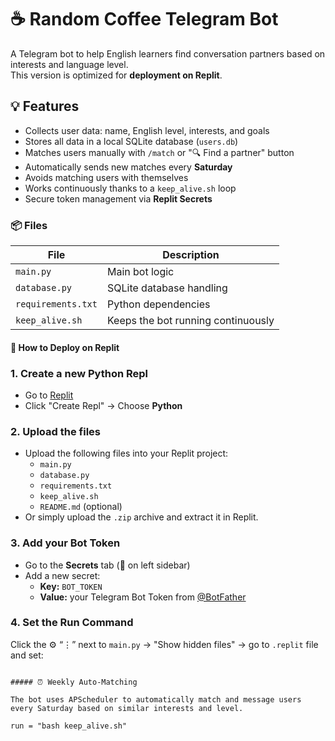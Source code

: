 # ☕ Random Coffee Telegram Bot

A Telegram bot to help English learners find conversation partners based on interests and language level.  
This version is optimized for **deployment on Replit**.

## 💡 Features

- Collects user data: name, English level, interests, and goals
- Stores all data in a local SQLite database (`users.db`)
- Matches users manually with `/match` or "🔍 Find a partner" button
- Automatically sends new matches every **Saturday**
- Avoids matching users with themselves
- Works continuously thanks to a `keep_alive.sh` loop
- Secure token management via **Replit Secrets**

### 📦 Files

| File            | Description                                  |
|-----------------|----------------------------------------------|
| `main.py`       | Main bot logic                               |
| `database.py`   | SQLite database handling                     |
| `requirements.txt` | Python dependencies                      |
| `keep_alive.sh` | Keeps the bot running continuously           |

#### 🚀 How to Deploy on Replit

### 1. **Create a new Python Repl**
- Go to [Replit](https://replit.com/)
- Click "Create Repl" → Choose **Python**

### 2. **Upload the files**
- Upload the following files into your Replit project:
  - `main.py`
  - `database.py`
  - `requirements.txt`
  - `keep_alive.sh`
  - `README.md` (optional)
- Or simply upload the `.zip` archive and extract it in Replit.

### 3. **Add your Bot Token**
- Go to the **Secrets** tab (🔑 on left sidebar)
- Add a new secret:
  - **Key:** `BOT_TOKEN`
  - **Value:** your Telegram Bot Token from [@BotFather](https://t.me/BotFather)

### 4. **Set the Run Command**

Click the ⚙️ “⋮” next to `main.py` → "Show hidden files" → go to `.replit` file and set:

```replit

##### ⏰ Weekly Auto-Matching

The bot uses APScheduler to automatically match and message users every Saturday based on similar interests and level.

run = "bash keep_alive.sh"
